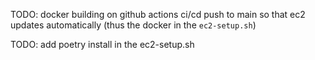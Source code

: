 TODO: docker building on github actions ci/cd push to main so that ec2 updates automatically (thus the docker in the `ec2-setup.sh`)

TODO: add poetry install in the ec2-setup.sh
